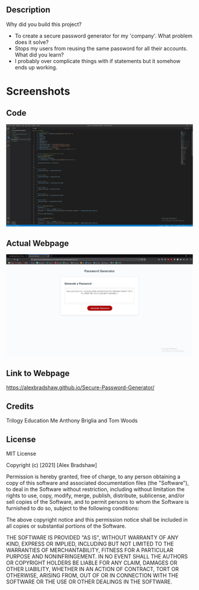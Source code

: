 # <Secure Password Generator>
## Description
Why did you build this project?
- To create a secure password generator for my 'company'.
What problem does it solve?
- Stops my users from reusing the same password for all their accounts.
What did you learn?
- I probably over complicate things with if statements but it somehow ends up working.
# Screenshots
## Code
![screenshot of pages](Assets/Screenshot1.jpg?raw=true)
## Actual Webpage
![screenshot of pages](Assets/Screenshot2.jpg?raw=true)
## Link to Webpage
https://alexbradshaw.github.io/Secure-Password-Generator/
## Credits
Trilogy Education
Me
Anthony Briglia and Tom Woods
## License
MIT License

Copyright (c) [2021] [Alex Bradshaw]

Permission is hereby granted, free of charge, to any person obtaining a copy of this software and associated documentation files (the "Software"), to deal in the Software without restriction, including without limitation the rights to use, copy, modify, merge, publish, distribute, sublicense, and/or sell copies of the Software, and to permit persons to whom the Software is furnished to do so, subject to the following conditions:

The above copyright notice and this permission notice shall be included in all copies or substantial portions of the Software.

THE SOFTWARE IS PROVIDED "AS IS", WITHOUT WARRANTY OF ANY KIND, EXPRESS OR IMPLIED, INCLUDING BUT NOT LIMITED TO THE WARRANTIES OF MERCHANTABILITY, FITNESS FOR A PARTICULAR PURPOSE AND NONINFRINGEMENT. IN NO EVENT SHALL THE AUTHORS OR COPYRIGHT HOLDERS BE LIABLE FOR ANY CLAIM, DAMAGES OR OTHER LIABILITY, WHETHER IN AN ACTION OF CONTRACT, TORT OR OTHERWISE, ARISING FROM, OUT OF OR IN CONNECTION WITH THE SOFTWARE OR THE USE OR OTHER DEALINGS IN THE SOFTWARE.
